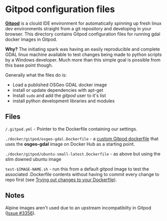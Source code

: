# Gitpod configuration files

**[Gitpod](https://www.gitpod.io/)** is a clould IDE environment for automatically spinning up fresh linux dev environments straight from a git repository and developing in your browser. This directory contains Gitpod configuration files for running gdal docker images in Gitpod.

**Why?** The initiating spark was having an easily reproducible and complete GDAL linux machine available to test changes being made to python scripts by a Windows developer. Much more than this simple goal is possible from this base point though.

Generally what the files do is:

- Load a published OSGeo GDAL docker image
- install or update dependencies with apt-get
- Install `sudo` and add the *gitpod* user to it's list
- install python development libraries and modules

## Files

`/.gitpod.yml` - Pointer to the Dockerfile containing our settings.

`./docker/gitpod/osgeo-gdal.Dockerfile` - a [custom Gitpod dockerfile](https://www.gitpod.io/docs/config-docker#configure-a-custom-dockerfile) that uses the **osgeo-gdal** image on Docker Hub as a starting point.

`./docker/gitpod/ubuntu-small-latest.Dockerfile` - as above but using the slim downed ubuntu image

`test-$IMAGE-NAME.sh` - run this from a default gitpod image to test the associated .Dockerfile contents without having to commit every change to repo first (see [Trying out changes to your Dockerfile](https://www.gitpod.io/docs/config-docker#trying-out-changes-to-your-dockerfile)).

## Notes

Alpine images aren't used due to an upstream incompatibilty in Gitpod ([Issue #3356](https://github.com/gitpod-io/gitpod/issues/3356)).
